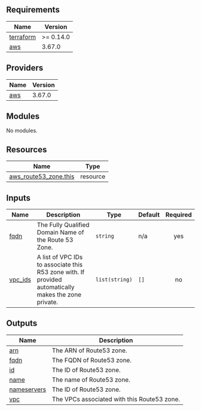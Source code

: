 ## Requirements

| Name | Version |
|------|---------|
| <a name="requirement_terraform"></a> [terraform](#requirement\_terraform) | >= 0.14.0 |
| <a name="requirement_aws"></a> [aws](#requirement\_aws) | 3.67.0 |

## Providers

| Name | Version |
|------|---------|
| <a name="provider_aws"></a> [aws](#provider\_aws) | 3.67.0 |

## Modules

No modules.

## Resources

| Name | Type |
|------|------|
| [aws_route53_zone.this](https://registry.terraform.io/providers/hashicorp/aws/3.67.0/docs/resources/route53_zone) | resource |

## Inputs

| Name | Description | Type | Default | Required |
|------|-------------|------|---------|:--------:|
| <a name="input_fqdn"></a> [fqdn](#input\_fqdn) | The Fully Qualified Domain Name of the Route 53 Zone. | `string` | n/a | yes |
| <a name="input_vpc_ids"></a> [vpc\_ids](#input\_vpc\_ids) | A list of VPC IDs to associate this R53 zone with. If provided automatically makes the zone private. | `list(string)` | `[]` | no |

## Outputs

| Name | Description |
|------|-------------|
| <a name="output_arn"></a> [arn](#output\_arn) | The ARN of Route53 zone. |
| <a name="output_fqdn"></a> [fqdn](#output\_fqdn) | The FQDN of Route53 zone. |
| <a name="output_id"></a> [id](#output\_id) | The ID of Route53 zone. |
| <a name="output_name"></a> [name](#output\_name) | The name of Route53 zone. |
| <a name="output_nameservers"></a> [nameservers](#output\_nameservers) | The ID of Route53 zone. |
| <a name="output_vpc"></a> [vpc](#output\_vpc) | The VPCs associated with this Route53 zone. |
